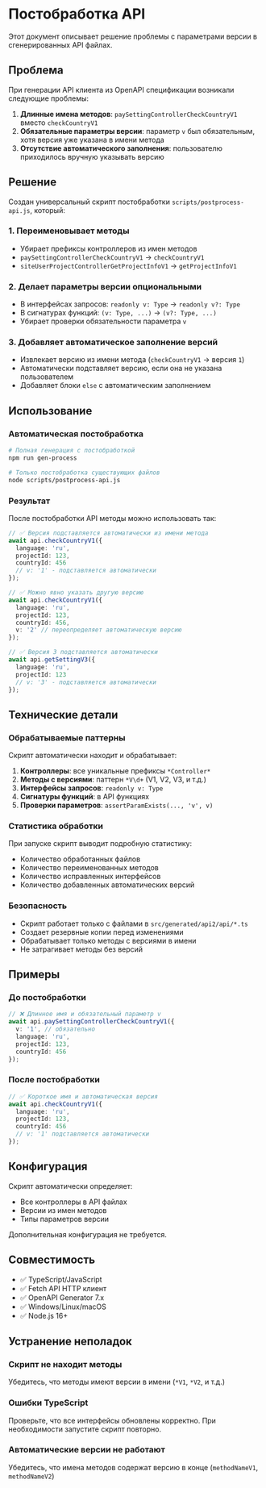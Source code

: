 # Постобработка API

Этот документ описывает решение проблемы с параметрами версии в сгенерированных API файлах.

## Проблема

При генерации API клиента из OpenAPI спецификации возникали следующие проблемы:

1. **Длинные имена методов**: `paySettingControllerCheckCountryV1` вместо `checkCountryV1`
2. **Обязательные параметры версии**: параметр `v` был обязательным, хотя версия уже указана в имени метода
3. **Отсутствие автоматического заполнения**: пользователю приходилось вручную указывать версию

## Решение

Создан универсальный скрипт постобработки `scripts/postprocess-api.js`, который:

### 1. Переименовывает методы
- Убирает префиксы контроллеров из имен методов
- `paySettingControllerCheckCountryV1` → `checkCountryV1`
- `siteUserProjectControllerGetProjectInfoV1` → `getProjectInfoV1`

### 2. Делает параметры версии опциональными
- В интерфейсах запросов: `readonly v: Type` → `readonly v?: Type`
- В сигнатурах функций: `(v: Type, ...)` → `(v?: Type, ...)`
- Убирает проверки обязательности параметра `v`

### 3. Добавляет автоматическое заполнение версий
- Извлекает версию из имени метода (`checkCountryV1` → версия `1`)
- Автоматически подставляет версию, если она не указана пользователем
- Добавляет блоки `else` с автоматическим заполнением

## Использование

### Автоматическая постобработка
```bash
# Полная генерация с постобработкой
npm run gen-process

# Только постобработка существующих файлов
node scripts/postprocess-api.js
```

### Результат
После постобработки API методы можно использовать так:

```typescript
// ✅ Версия подставляется автоматически из имени метода
await api.checkCountryV1({
  language: 'ru',
  projectId: 123,
  countryId: 456
  // v: '1' - подставляется автоматически
});

// ✅ Можно явно указать другую версию
await api.checkCountryV1({
  language: 'ru',
  projectId: 123,
  countryId: 456,
  v: '2' // переопределяет автоматическую версию
});

// ✅ Версия 3 подставляется автоматически
await api.getSettingV3({
  language: 'ru',
  projectId: 123
  // v: '3' - подставляется автоматически
});
```

## Технические детали

### Обрабатываемые паттерны
Скрипт автоматически находит и обрабатывает:

1. **Контроллеры**: все уникальные префиксы `*Controller*`
2. **Методы с версиями**: паттерн `*V\d+` (V1, V2, V3, и т.д.)
3. **Интерфейсы запросов**: `readonly v: Type`
4. **Сигнатуры функций**: в API функциях
5. **Проверки параметров**: `assertParamExists(..., 'v', v)`

### Статистика обработки
При запуске скрипт выводит подробную статистику:
- Количество обработанных файлов
- Количество переименованных методов
- Количество исправленных интерфейсов
- Количество добавленных автоматических версий

### Безопасность
- Скрипт работает только с файлами в `src/generated/api2/api/*.ts`
- Создает резервные копии перед изменениями
- Обрабатывает только методы с версиями в имени
- Не затрагивает методы без версий

## Примеры

### До постобработки
```typescript
// ❌ Длинное имя и обязательный параметр v
await api.paySettingControllerCheckCountryV1({
  v: '1', // обязательно
  language: 'ru',
  projectId: 123,
  countryId: 456
});
```

### После постобработки
```typescript
// ✅ Короткое имя и автоматическая версия
await api.checkCountryV1({
  language: 'ru',
  projectId: 123,
  countryId: 456
  // v: '1' подставляется автоматически
});
```

## Конфигурация

Скрипт автоматически определяет:
- Все контроллеры в API файлах
- Версии из имен методов
- Типы параметров версии

Дополнительная конфигурация не требуется.

## Совместимость

- ✅ TypeScript/JavaScript
- ✅ Fetch API HTTP клиент
- ✅ OpenAPI Generator 7.x
- ✅ Windows/Linux/macOS
- ✅ Node.js 16+

## Устранение неполадок

### Скрипт не находит методы
Убедитесь, что методы имеют версии в имени (`*V1`, `*V2`, и т.д.)

### Ошибки TypeScript
Проверьте, что все интерфейсы обновлены корректно. При необходимости запустите скрипт повторно.

### Автоматические версии не работают
Убедитесь, что имена методов содержат версию в конце (`methodNameV1`, `methodNameV2`) 